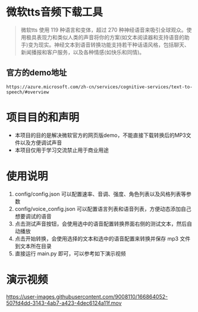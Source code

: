# 微软tts音频下载工具
> 微软tts 使用 119 种语言和变体，超过 270 种神经语音来吸引全球观众。使用极具表现力和类似人类的声音将你的方案(如文本阅读器和支持语音的助手)变为现实。神经文本到语音转换功能支持若干种话语风格，包括聊天、新闻播报和客户服务，以及各种情感(如快乐和同情)。

## 官方的demo地址
```
https://azure.microsoft.com/zh-cn/services/cognitive-services/text-to-speech/#overview
```

# 项目目的和声明
- 本项目的目的是解决微软官方的网页版demo，不能直接下载转换后的MP3文件以及方便调试声音
- 本项目仅用于学习交流禁止用于商业用途

# 使用说明
1. config/config.json 可以配置速率、音调、强度、角色列表以及风格列表等参数
2. config/voice_config.json 可以配置语言列表和语音列表，方便动态添加自己想要调试的语音
3. 点击测试声音按钮，会使用选中的语音配置转换界面右侧的测试文本，然后自动播放
4. 点击开始转换，会使用选择的文本和选中的语音配置来转换并保存 mp3 文件到文本所在目录
5. 直接运行 main.py 即可，可以参考如下演示视频

# 演示视频
https://user-images.githubusercontent.com/9008110/166864052-507fd4dd-3143-4ab7-a423-4dec6124a11f.mov


